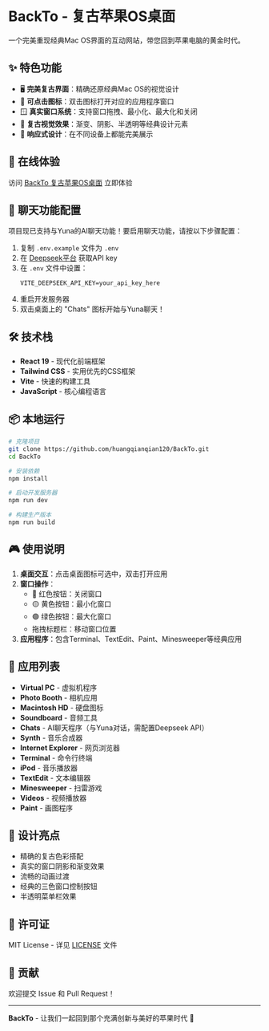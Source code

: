 # BackTo - 复古苹果OS桌面

一个完美重现经典Mac OS界面的互动网站，带您回到苹果电脑的黄金时代。

## ✨ 特色功能

- 🖥️ **完美复古界面**：精确还原经典Mac OS的视觉设计
- 🎯 **可点击图标**：双击图标打开对应的应用程序窗口
- 🪟 **真实窗口系统**：支持窗口拖拽、最小化、最大化和关闭
- 🎨 **复古视觉效果**：渐变、阴影、半透明等经典设计元素
- 📱 **响应式设计**：在不同设备上都能完美展示

## 🚀 在线体验

访问 [BackTo 复古苹果OS桌面](https://huangqianqian120.github.io/BackTo) 立即体验

## 💬 聊天功能配置

项目现已支持与Yuna的AI聊天功能！要启用聊天功能，请按以下步骤配置：

1. 复制 `.env.example` 文件为 `.env`
2. 在 [Deepseek平台](https://platform.deepseek.com/) 获取API key
3. 在 `.env` 文件中设置：
   ```
   VITE_DEEPSEEK_API_KEY=your_api_key_here
   ```
4. 重启开发服务器
5. 双击桌面上的 "Chats" 图标开始与Yuna聊天！

## 🛠️ 技术栈

- **React 19** - 现代化前端框架
- **Tailwind CSS** - 实用优先的CSS框架
- **Vite** - 快速的构建工具
- **JavaScript** - 核心编程语言

## 📦 本地运行

```bash
# 克隆项目
git clone https://github.com/huangqianqian120/BackTo.git
cd BackTo

# 安装依赖
npm install

# 启动开发服务器
npm run dev

# 构建生产版本
npm run build
```

## 🎮 使用说明

1. **桌面交互**：点击桌面图标可选中，双击打开应用
2. **窗口操作**：
   - 🔴 红色按钮：关闭窗口
   - 🟡 黄色按钮：最小化窗口
   - 🟢 绿色按钮：最大化窗口
   - 拖拽标题栏：移动窗口位置
3. **应用程序**：包含Terminal、TextEdit、Paint、Minesweeper等经典应用

## 🎯 应用列表

- **Virtual PC** - 虚拟机程序
- **Photo Booth** - 相机应用
- **Macintosh HD** - 硬盘图标
- **Soundboard** - 音频工具
- **Chats** - AI聊天程序（与Yuna对话，需配置Deepseek API）
- **Synth** - 音乐合成器
- **Internet Explorer** - 网页浏览器
- **Terminal** - 命令行终端
- **iPod** - 音乐播放器
- **TextEdit** - 文本编辑器
- **Minesweeper** - 扫雷游戏
- **Videos** - 视频播放器
- **Paint** - 画图程序

## 🎨 设计亮点

- 精确的复古色彩搭配
- 真实的窗口阴影和渐变效果
- 流畅的动画过渡
- 经典的三色窗口控制按钮
- 半透明菜单栏效果

## 📄 许可证

MIT License - 详见 [LICENSE](LICENSE) 文件

## 🤝 贡献

欢迎提交 Issue 和 Pull Request！

---

**BackTo** - 让我们一起回到那个充满创新与美好的苹果时代 🍎

